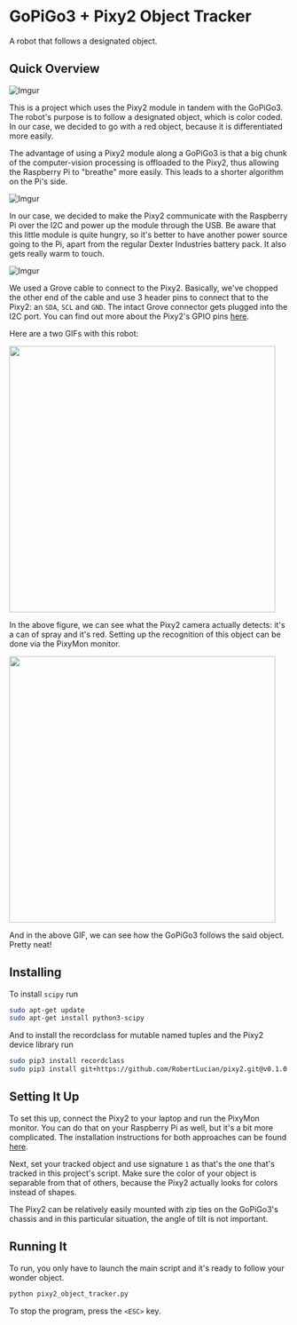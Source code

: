 # GoPiGo3 + Pixy2 Object Tracker

A robot that follows a designated object.

## Quick Overview

![Imgur](https://i.imgur.com/aABAITV.jpg)

This is a project which uses the Pixy2 module in tandem with the GoPiGo3. The robot's purpose is to follow a designated object, which is color coded. In our case, we decided to go with a red object, because it is differentiated more easily. 

The advantage of using a Pixy2 module along a GoPiGo3 is that a big chunk of the computer-vision processing is offloaded to the Pixy2, thus allowing the Raspberry Pi to "breathe" more easily. This leads to a shorter algorithm on the Pi's side.

![Imgur](https://i.imgur.com/iTDQOLM.jpg)

In our case, we decided to make the Pixy2 communicate with the Raspberry Pi over the I2C and power up the module through the USB. Be aware that this little module is quite hungry, so it's better to have another power source going to the Pi, apart from the regular Dexter Industries battery pack. It also gets really warm to touch.

![Imgur](https://i.imgur.com/AMuOqZV.jpg)

We used a Grove cable to connect to the Pixy2. Basically, we've chopped the other end of the cable and use 3 header pins to connect that to the Pixy2: an `SDA`, `SCL` and `GND`. The intact Grove connector gets plugged into the I2C port. You can find out more about the Pixy2's GPIO pins [here](https://docs.pixycam.com/wiki/doku.php?id=wiki:v2:porting_guide).

Here are a two GIFs with this robot:

<img src="https://i.imgur.com/WUjJPBo.gif?raw=true" width="480px">

In the above figure, we can see what the Pixy2 camera actually detects: it's a can of spray and it's red. Setting up the recognition of this object can be done via the PixyMon monitor.

<img src="https://i.imgur.com/Pluk9in.gif?raw=true" width="480px">

And in the above GIF, we can see how the GoPiGo3 follows the said object. Pretty neat!

## Installing

To install `scipy` run
```bash
sudo apt-get update
sudo apt-get install python3-scipy
```
And to install the recordclass for mutable named tuples and the Pixy2 device library run
```bash
sudo pip3 install recordclass
sudo pip3 install git+https://github.com/RobertLucian/pixy2.git@v0.1.0
```

## Setting It Up

To set this up, connect the Pixy2 to your laptop and run the PixyMon monitor. You can do that on your Raspberry Pi as well, but it's a bit more complicated. The installation instructions for both approaches can be found [here](https://docs.pixycam.com/wiki/doku.php?id=wiki:v2:pixy_regular_quick_start).

Next, set your tracked object and use signature `1` as that's the one that's tracked in this project's script. Make sure the color of your object is separable from that of others, because the Pixy2 actually looks for colors instead of shapes. 

The Pixy2 can be relatively easily mounted with zip ties on the GoPiGo3's chassis and in this particular situation, the angle of tilt is not important.

## Running It

To run, you only have to launch the main script and it's ready to follow your wonder object.
```bash
python pixy2_object_tracker.py
```
To stop the program, press the `<ESC>` key.